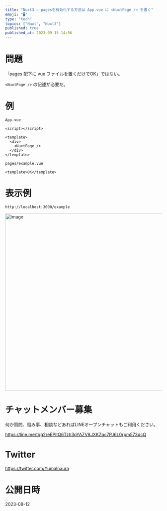 ```yaml
---
title: "Nuxt3 – pagesを有効化する方法は App.vue に <NuxtPage /> を書く"
emoji: "🖥"
type: "tech"
topics: ["Nuxt", "Nuxt3"]
published: true
published_at: 2023-09-15 14:56
---
```


# 問題

「pages 配下に vue ファイルを置くだけでOK」ではない。

`<NuxtPage />` の記述が必要だ。


# 例

`App.vue`

```vue
<script></script>

<template>
  <div>
    <NuxtPage />
  </div>
</template>
```

`pages/example.vue`

```vue
<template>OK</template>
```


# 表示例

`http://localhost:3000/example`

<img width="570" alt="image" src="https://github.com/YumaInaura/YumaInaura/assets/13635059/cff64970-564a-465d-baee-3dd759bf4d3e">


# チャットメンバー募集


何か質問、悩み事、相談などあればLINEオープンチャットもご利用ください。

https://line.me/ti/g2/eEPltQ6Tzh3pYAZV8JXKZqc7PJ6L0rpm573dcQ


# Twitter

https://twitter.com/YumaInaura


# 公開日時

2023-08-12
